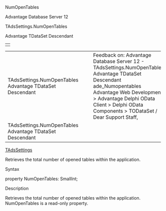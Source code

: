 NumOpenTables




Advantage Database Server 12  

TAdsSettings.NumOpenTables

Advantage TDataSet Descendant

|  |
| --- |
|  |

|  |  |  |  |  |
| --- | --- | --- | --- | --- |
| TAdsSettings.NumOpenTables  Advantage TDataSet Descendant |  |  | Feedback on: Advantage Database Server 12 - TAdsSettings.NumOpenTables Advantage TDataSet Descendant ade\_Numopentables Advantage Web Development > Advantage Delphi OData Client > Delphi OData Components > TODataSet / Dear Support Staff, |  |
| TAdsSettings.NumOpenTables  Advantage TDataSet Descendant |  |  |  |  |

[TAdsSettings](ade_tadssettings_7.htm)

Retrieves the total number of opened tables within the application.

Syntax

property NumOpenTables: SmallInt;

Description

Retrieves the total number of opened tables within the application. NumOpenTables is a read-only property.
